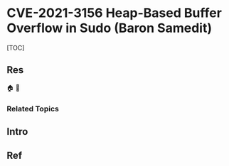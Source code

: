 # CVE-2021-3156 Heap-Based Buffer Overflow in Sudo (Baron Samedit)

[TOC]



## Res
🏠 
🚧 


### Related Topics



## Intro



## Ref
[👍 CVE-2021-3156 Heap-Based Buffer Overflow in Sudo (Baron Samedit)]: https://blog.qualys.com/vulnerabilities-threat-research/2021/01/26/cve-2021-3156-heap-based-buffer-overflow-in-sudo-baron-samedit
